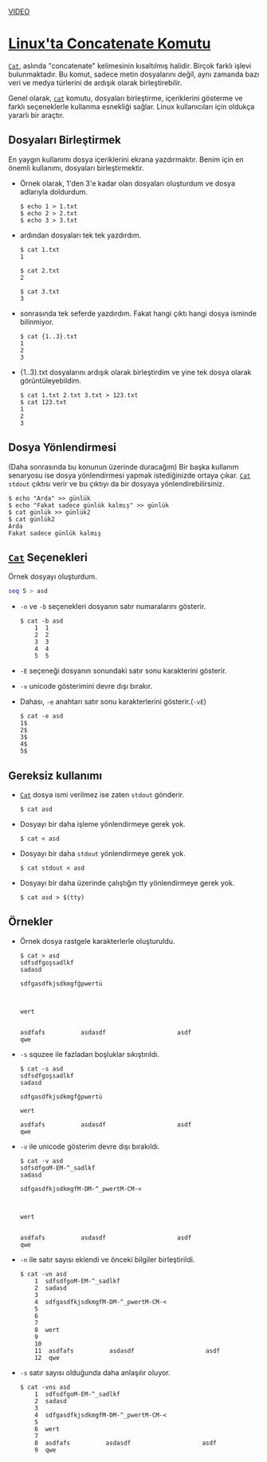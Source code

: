 [VIDEO](https://youtu.be/dC6JloOWy1o)

# [Linux'ta Concatenate Komutu](https://youtu.be/dC6JloOWy1o)

[`Cat`][cat], aslında "concatenate" kelimesinin kısaltılmış halidir. Birçok farklı işlevi bulunmaktadır. Bu komut, sadece metin dosyalarını değil, aynı zamanda bazı veri ve medya türlerini de ardışık olarak birleştirebilir.

Genel olarak, [`cat`][cat] komutu, dosyaları birleştirme, içeriklerini gösterme ve farklı seçeneklerle kullanma esnekliği sağlar. Linux kullanıcıları için oldukça yararlı bir araçtır.

## Dosyaları Birleştirmek

En yaygın kullanımı dosya içeriklerini ekrana yazdırmaktır. Benim için en önemli kullanımı, dosyaları birleştirmektir.

- Örnek olarak, 1'den 3'e kadar olan dosyaları oluşturdum ve dosya adlarıyla doldurdum.

    ``` shell
    $ echo 1 > 1.txt
    $ echo 2 > 2.txt
    $ echo 3 > 3.txt
    ```

- ardından dosyaları tek tek yazdırdım.

    ``` shell
    $ cat 1.txt
    1

    $ cat 2.txt
    2

    $ cat 3.txt
    3
    ```

- sonrasında tek seferde yazdırdım. Fakat hangi çıktı hangi dosya isminde bilinmiyor.

    ``` shell
    $ cat {1..3}.txt
    1
    2
    3
    ```

- {1..3}.txt dosyalarını ardışık olarak birleştirdim ve yine tek dosya olarak görüntüleyebildim.

    ``` shell
    $ cat 1.txt 2.txt 3.txt > 123.txt
    $ cat 123.txt
    1
    2
    3
    ```

## Dosya Yönlendirmesi

(Daha sonrasında bu konunun üzerinde duracağım)
Bir başka kullanım senaryosu ise dosya yönlendirmesi yapmak istediğinizde ortaya çıkar. 
[`Cat`][cat] `stdout` çıktısı verir ve bu çıktıyı da bir dosyaya yönlendirebilirsiniz.

``` shell
$ echo "Arda" >> günlük
$ echo "Fakat sadece günlük kalmış" >> günlük
$ cat günlük >> günlük2
$ cat günlük2
Arda
Fakat sadece günlük kalmış
```

## [`Cat`][cat] Seçenekleri

Örnek dosyayı oluşturdum.

``` bash
seq 5 > asd
```

- `-n` ve `-b` seçenekleri dosyanın satır numaralarını gösterir.

    ``` shell
    $ cat -b asd
        1  1
        2  2
        3  3
        4  4
        5  5
    ```

- `-E` seçeneği dosyanın sonundaki satır sonu karakterini gösterir.
- `-v` unicode gösterimini devre dışı bırakır.
- Dahası, `-e` anahtarı satır sonu karakterlerini gösterir.(`-vE`)

    ``` shell
    $ cat -e asd
    1$
    2$
    3$
    4$
    5$
    ```

## Gereksiz kullanımı

- [`Cat`][cat] dosya ismi verilmez ise zaten `stdout` gönderir. 

    ``` shell
    $ cat asd
    ```

- Dosyayı bir daha işleme yönlendirmeye gerek yok.

    ``` shell
    $ cat < asd
    ```

- Dosyayı bir daha `stdout` yönlendirmeye gerek yok.

    ``` shell
    $ cat stdout < asd
    ```

- Dosyayı bir daha üzerinde çalıştığın tty yönlendirmeye gerek yok.

    ``` shell
    $ cat asd > $(tty)
    ```

## Örnekler

- Örnek dosya rastgele karakterlerle oluşturuldu.

    ``` shell
    $ cat > asd
    sdfsdfgoşsadlkf
    sadasd

    sdfgasdfkjsdkmgfğpwertü



    wert


    asdfafs          asdasdf                    asdf
    qwe
    ```

- `-s` squzee ile fazladan boşluklar sıkıştırıldı.

    ``` shell
    $ cat -s asd
    sdfsdfgoşsadlkf
    sadasd

    sdfgasdfkjsdkmgfğpwertü

    wert

    asdfafs          asdasdf                    asdf
    qwe
    ```

- `-v` ile unicode gösterim devre dışı bırakıldı.

    ``` shell
    $ cat -v asd
    sdfsdfgoM-EM-^_sadlkf
    sadasd

    sdfgasdfkjsdkmgfM-DM-^_pwertM-CM-<



    wert


    asdfafs          asdasdf                    asdf
    qwe
    ```

- `-n` ile satır sayısı eklendi ve önceki bilgiler birleştirildi.

    ``` shell
    $ cat -vn asd
        1  sdfsdfgoM-EM-^_sadlkf
        2  sadasd
        3
        4  sdfgasdfkjsdkmgfM-DM-^_pwertM-CM-<
        5
        6
        7
        8  wert
        9
        10
        11  asdfafs          asdasdf                    asdf
        12  qwe
    ```

- `-s` satır sayısı olduğunda daha anlaşılır oluyor.

    ``` shell
    $ cat -vns asd
        1  sdfsdfgoM-EM-^_sadlkf
        2  sadasd
        3
        4  sdfgasdfkjsdkmgfM-DM-^_pwertM-CM-<
        5
        6  wert
        7
        8  asdfafs          asdasdf                    asdf
        9  qwe
    ```

[cat]: <https://www.man7.org/linux/man-pages/man1/cat.1.html>